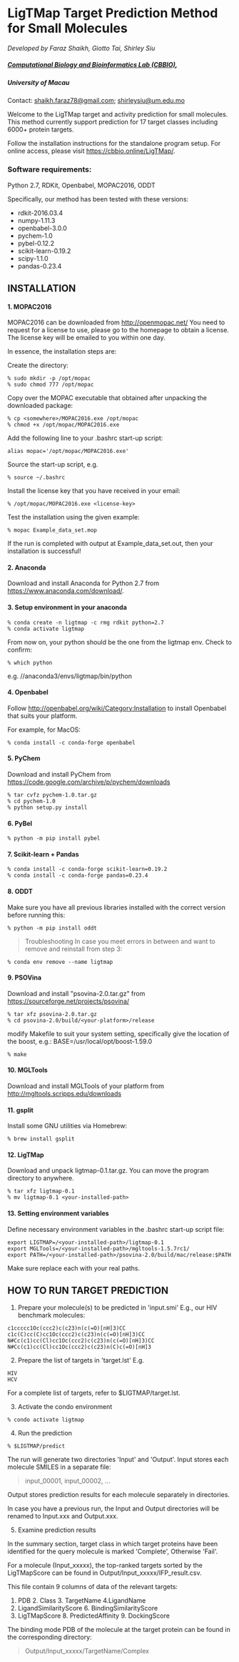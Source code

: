 # LigTMap Target Prediction Method for Small Molecules

*Developed by*
*Faraz Shaikh, Giotto Tai, Shirley Siu*

##### [Computational Biology and Bioinformatics Lab (CBBIO)](https://cbbio.online/LigTMap),
##### University of Macau


Contact: shaikh.faraz78@gmail.com; shirleysiu@um.edu.mo

Welcome to the LigTMap target and activity prediction for
small molecules. This method currently support prediction for 
17 target classes including 6000+ protein targets.

Follow the installation instructions for the standalone program setup.
For online access, please visit https://cbbio.online/LigTMap/.

### Software requirements:
Python 2.7, RDKit, Openbabel, MOPAC2016, ODDT

Specifically, our method has been tested with these versions:
- rdkit-2016.03.4
- numpy-1.11.3
- openbabel-3.0.0
- pychem-1.0
- pybel-0.12.2
- scikit-learn-0.19.2
- scipy-1.1.0
- pandas-0.23.4

## INSTALLATION

#### 1. MOPAC2016 
MOPAC2016 can be downloaded from http://openmopac.net/
You need to request for a license to use, please go to the homepage
to obtain a license. The license key will be emailed to you within
one day.

In essence, the installation steps are:

Create the directory:
```
% sudo mkdir -p /opt/mopac
% sudo chmod 777 /opt/mopac
```
Copy over the MOPAC executable that obtained after unpacking the
downloaded package:
```
% cp <somewhere>/MOPAC2016.exe /opt/mopac
% chmod +x /opt/mopac/MOPAC2016.exe
```
Add the following line to your .bashrc start-up script:
```  
alias mopac='/opt/mopac/MOPAC2016.exe'
```
Source the start-up script, e.g.
```
% source ~/.bashrc
```  
Install the license key that you have received in your email:
``` 
% /opt/mopac/MOPAC2016.exe <license-key>
```
Test the installation using the given example:
```
% mopac Example_data_set.mop
```
If the run is completed with output at Example_data_set.out,
then your installation is successful!


#### 2. Anaconda 

Download and install Anaconda for Python 2.7 from
https://www.anaconda.com/download/.


#### 3. Setup environment in your anaconda
```
% conda create -n ligtmap -c rmg rdkit python=2.7 
% conda activate ligtmap
```
From now on, your python should be the one from the ligtmap env.
Check to confirm:
```
% which python
```
e.g. /<path>/anaconda3/envs/ligtmap/bin/python


#### 4. Openbabel
Follow http://openbabel.org/wiki/Category:Installation
to install Openbabel that suits your platform.

For example, for MacOS:
```
% conda install -c conda-forge openbabel  
```

#### 5. PyChem

Download and install PyChem from
https://code.google.com/archive/p/pychem/downloads
```
% tar cvfz pychem-1.0.tar.gz
% cd pychem-1.0
% python setup.py install
```

#### 6. PyBel
```
% python -m pip install pybel
```

#### 7. Scikit-learn + Pandas
```
% conda install -c conda-forge scikit-learn=0.19.2
% conda install -c conda-forge pandas=0.23.4 
```

#### 8. ODDT

Make sure you have all previous libraries installed with the
correct version before running this:
```
% python -m pip install oddt
```

> Troubleshooting 
> In case you meet errors in between and want to remove and reinstall from step 3:
```
% conda env remove --name ligtmap
```

#### 9. PSOVina
Download and install "psovina-2.0.tar.gz" from
https://sourceforge.net/projects/psovina/
```
% tar xfz psovina-2.0.tar.gz
% cd psovina-2.0/build/<your-platform>/release
```
modify Makefile to suit your system setting, specifically
give the location of the boost, e.g.:
BASE=/usr/local/opt/boost-1.59.0
```
% make
```

#### 10. MGLTools
Download and install MGLTools of your platform from
http://mgltools.scripps.edu/downloads


#### 11. gsplit
Install some GNU utilities via Homebrew:
```
% brew install gsplit
```


#### 12. LigTMap 
Download and unpack ligtmap-0.1.tar.gz. You can move the 
program directory to anywhere.
```
% tar xfz ligtmap-0.1
% mv ligtmap-0.1 <your-installed-path>
```

#### 13. Setting environment variables
Define necessary environment variables in the .bashrc 
start-up script file:
```
export LIGTMAP=/<your-installed-path>/ligtmap-0.1
export MGLTools=/<your-installed-path>/mgltools-1.5.7rc1/
export PATH=/<your-installed-path>/psovina-2.0/build/mac/release:$PATH
```
Make sure replace each <your-installed-path> with your real paths.


## HOW TO RUN TARGET PREDICTION

1. Prepare your molecule(s) to be predicted in 'input.smi'
E.g., our HIV benchmark molecules:
```
c1ccccc1Oc(ccc2)c(c23)n(c(=O)[nH]3)CC
c1c(C)cc(C)cc1Oc(ccc2)c(c23)n(c(=O)[nH]3)CC
N#Cc(c1)cc(Cl)cc1Oc(ccc2)c(c23)n(c(=O)[nH]3)CC
N#Cc(c1)cc(Cl)cc1Oc(ccc2)c(c23)n(C)c(=O)[nH]3
```

2. Prepare the list of targets in 'target.lst'
E.g.
```
HIV
HCV
```
For a complete list of targets, refer to $LIGTMAP/target.lst.

3. Activate the condo environment
```
% condo activate ligtmap 
```

4. Run the prediction
```
% $LIGTMAP/predict
```

The run will generate two directories 'Input' and 'Output'.
Input stores each molecule SMILES in a separate file: 
>   input_00001, input_00002, ...

Output stores prediction results for each molecule separately
in directories. 

In case you have a previous run, the Input and Output directories
will be renamed to Input.xxx and Output.xxx.

5. Examine prediction results

In the summary section, target class in which target proteins 
have been identified for the query molecule is marked 'Complete',
Otherwise 'Fail'.

For a molecule (Input_xxxxx), the top-ranked targets sorted by 
the LigTMapScore can be found in Output/Input_xxxxx/IFP_result.csv.

This file contain 9 columns of data of the relevant targets:
   1. PDB   2. Class   3. TargetName   4.LigandName 
   5. LigandSimilarityScore 6. BindingSimilarityScore 
   7. LigTMapScore  8. PredictedAffinity 9. DockingScore

The binding mode PDB of the molecule at the target protein can be 
found in the corresponding directory:
> Output/Input_xxxxx/TargetName/Complex 

